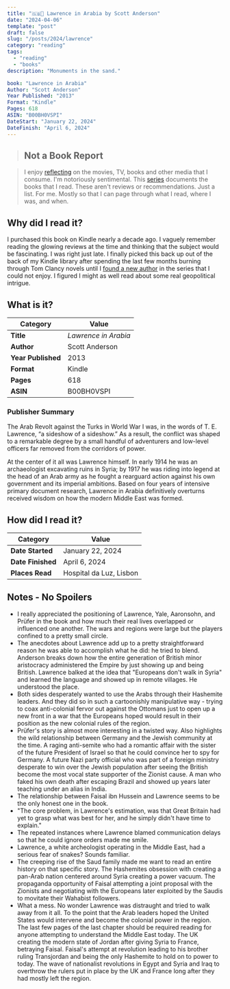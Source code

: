 ```yaml
---
title: "🇬🇧🐫 Lawrence in Arabia by Scott Anderson"
date: "2024-04-06"
template: "post"
draft: false
slug: "/posts/2024/lawrence"
category: "reading"
tags:
  - "reading"
  - "books"
description: "Monuments in the sand."

book: "Lawrence in Arabia"
Author: "Scott Anderson"
Year Published: "2013"
Format: "Kindle"
Pages: 618
ASIN: "B00BH0VSPI"
DateStart: "January 22, 2024"
DateFinish: "April 6, 2024"
---
```


> ## Not a Book Report

> I enjoy [reflecting](https://blog.samrhea.com/posts/2019/analyze-media-habits) on the movies, TV, books and other media that I consume. I'm notoriously sentimental. This [series](https://blog.samrhea.com/category/reading) documents the books that I read. These aren't reviews or recommendations. Just a list. For me. Mostly so that I can page through what I read, where I was, and when.

## Why did I read it?

I purchased this book on Kindle nearly a decade ago. I vaguely remember reading the glowing reviews at the time and thinking that the subject would be fascinating. I was right just late. I finally picked this back up out of the back of my Kindle library after spending the last few months burning through Tom Clancy novels until I [found a new author](https://blog.samrhea.com/posts/2024/power-empire) in the series that I could not enjoy. I figured I might as well read about some real geopolitical intrigue.

## What is it?

|Category|Value|
|---|---|
|**Title**|*Lawrence in Arabia*|
|**Author**|Scott Anderson|
|**Year Published**|2013|
|**Format**|Kindle|
|**Pages**|618|
|**ASIN**|B00BH0VSPI|

### Publisher Summary

The Arab Revolt against the Turks in World War I was, in the words of T. E. Lawrence, “a sideshow of a sideshow.” As a result, the conflict was shaped to a remarkable degree by a small handful of adventurers and low-level officers far removed from the corridors of power.

At the center of it all was Lawrence himself. In early 1914 he was an archaeologist excavating ruins in Syria; by 1917 he was riding into legend at the head of an Arab army as he fought a rearguard action against his own government and its imperial ambitions. Based on four years of intensive primary document research, Lawrence in Arabia definitively overturns received wisdom on how the modern Middle East was formed.

## How did I read it?

|Category|Value|
|---|---|
|**Date Started**|January 22, 2024|
|**Date Finished**|April 6, 2024|
|**Places Read**|Hospital da Luz, Lisbon|

## Notes - No Spoilers

* I really appreciated the positioning of Lawrence, Yale, Aaronsohn, and Prüfer in the book and how much their real lives overlapped or influenced one another. The wars and regions were large but the players confined to a pretty small circle.
* The anecdotes about Lawrence add up to a pretty straightforward reason he was able to accomplish what he did: he tried to blend. Anderson breaks down how the entire generation of British minor aristocracy administered the Empire by just showing up and being British. Lawrence balked at the idea that "Europeans don't walk in Syria" and learned the language and showed up in remote villages. He understood the place.
* Both sides desperately wanted to use the Arabs through their Hashemite leaders. And they did so in such a cartoonishly manipulative way - trying to coax anti-colonial fervor out against the Ottomans just to open up a new front in a war that the Europeans hoped would result in their position as the new colonial rules of the region.
* Prüfer's story is almost more interesting in a twisted way. Also highlights the wild relationship between Germany and the Jewish community at the time. A raging anti-semite who had a romantic affair with the sister of the future President of Israel so that he could convince her to spy for Germany. A future Nazi party official who was part of a foreign ministry desperate to win over the Jewish population after seeing the British become the most vocal state supporter of the Zionist cause. A man who faked his own death after escaping Brazil and showed up years later teaching under an alias in India.
* The relationship between Faisal ibn Hussein and Lawrence seems to be the only honest one in the book.
* "The core problem, in Lawrence's estimation, was that Great Britain had yet to grasp what was best for her, and he simply didn't have time to explain."
* The repeated instances where Lawrence blamed communication delays so that he could ignore orders made me smile.
* Lawrence, a white archeologist operating in the Middle East, had a serious fear of snakes? Sounds familiar.
* The creeping rise of the Saud family made me want to read an entire history on that specific story. The Hashemites obsession with creating a pan-Arab nation centered around Syria creating a power vacuum. The propaganda opportunity of Faisal attempting a joint proposal with the Zionists and negotiating with the Europeans later exploited by the Saudis to movitate their Wahabist followers.
* What a mess. No wonder Lawrence was distraught and tried to walk away from it all. To the point that the Arab leaders hoped the United States would intervene and become the colonial power in the region. The last few pages of the last chapter should be required reading for anyone attempting to understand the Middle East today. The UK creating the modern state of Jordan after giving Syria to France, betraying Faisal. Faisal's attempt at revolution leading to his brother ruling Transjordan and being the only Hashemite to hold on to power to today. The wave of nationalist revolutions in Egypt and Syria and Iraq to overthrow the rulers put in place by the UK and France long after they had mostly left the region.
